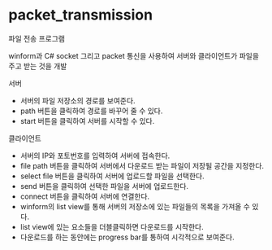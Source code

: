 # packet_transmission

파일 전송 프로그램

winform과 C# socket 그리고 packet 통신을 사용하여 서버와 클라이언트가 파일을 주고 받는 것을 개발

서버
- 서버의 파일 저장소의 경로를 보여준다.
- path 버튼을 클릭하여 경로를 바꾸어 줄 수 있다.
- start 버튼을 클릭하여 서버를 시작할 수 있다.

클라이언트
- 서버의 IP와 포토번호를 입력하여 서버에 접속한다.
- file path 버튼을 클릭하여 서버에서 다운로드 받는 파일이 저장될 공간을 지정한다.
- select file 버튼을 클릭하여 서버에 업로드할 파일을 선택한다.
- send 버튼을 클릭하여 선택한 파일을 서버에 업로드한다.
- connect 버튼을 클릭하여 서버에 연결한다.
- winform의 list view를 통해 서버의 저장소에 있는 파일들의 목록을 가져올 수 있다.
- list view에 있는 요소들을 더블클릭하면 다운로드를 시작한다.
- 다운로드를 하는 동안에는 progress bar를 통하여 시각적으로 보여준다.
